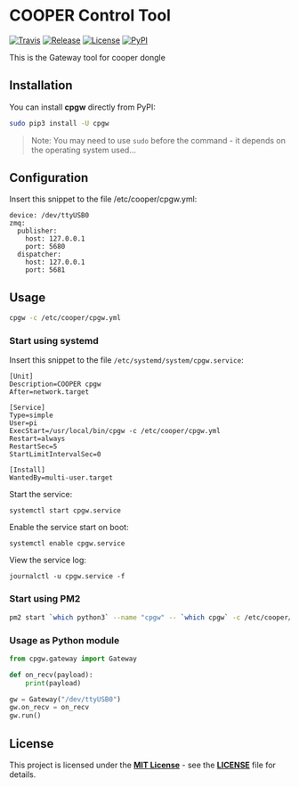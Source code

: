 # COOPER Control Tool

[![Travis](https://img.shields.io/travis/hardwario/cpgw/master.svg)](https://travis-ci.org/hardwario/cpgw)
[![Release](https://img.shields.io/github/release/hardwario/cpgw.svg)](https://github.com/hardwario/cpgw/releases)
[![License](https://img.shields.io/github/license/hardwario/cpgw.svg)](https://github.com/hardwario/cpgw/blob/master/LICENSE)
[![PyPI](https://img.shields.io/pypi/v/cpgw.svg)](https://pypi.org/project/cpgw/)


This is the Gateway tool for cooper dongle


## Installation

You can install **cpgw** directly from PyPI:


```sh
sudo pip3 install -U cpgw
```

> Note: You may need to use `sudo` before the command - it depends on the operating system used...


## Configuration

Insert this snippet to the file /etc/cooper/cpgw.yml:
```
device: /dev/ttyUSB0
zmq:
  publisher:
    host: 127.0.0.1
    port: 5680
  dispatcher:
    host: 127.0.0.1
    port: 5681
```


## Usage

```sh
cpgw -c /etc/cooper/cpgw.yml
```


### Start using systemd

Insert this snippet to the file `/etc/systemd/system/cpgw.service`:
```
[Unit]
Description=COOPER cpgw
After=network.target

[Service]
Type=simple
User=pi
ExecStart=/usr/local/bin/cpgw -c /etc/cooper/cpgw.yml
Restart=always
RestartSec=5
StartLimitIntervalSec=0

[Install]
WantedBy=multi-user.target
```

Start the service:

    systemctl start cpgw.service

Enable the service start on boot:

    systemctl enable cpgw.service

View the service log:

    journalctl -u cpgw.service -f


### Start using PM2

```sh
pm2 start `which python3` --name "cpgw" -- `which cpgw` -c /etc/cooper/cpgw.yml
```

### Usage as Python module

```python
from cpgw.gateway import Gateway

def on_recv(payload):
    print(payload)

gw = Gateway("/dev/ttyUSB0")
gw.on_recv = on_recv
gw.run()

```

## License

This project is licensed under the [**MIT License**](https://opensource.org/licenses/MIT/) - see the [**LICENSE**](LICENSE) file for details.
